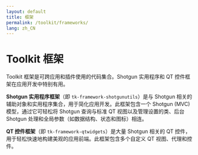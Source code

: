 ```yaml
---
layout: default
title: 框架
permalink: /toolkit/frameworks/
lang: zh_CN
---
```


# Toolkit 框架

Toolkit 框架是可跨应用和插件使用的代码集合。Shotgun 实用程序和 QT 控件框架在应用开发中特别有用。

**Shotgun 实用程序框架**（即 `tk-framework-shotgunutils`）是与 Shotgun 相关的辅助对象和实用程序集合，用于简化应用开发。此框架包含一个 Shotgun (MVC) 模型，通过它可轻松将 Shotgun 查询与标准 QT 视图以及管理设置的类、后台 Shotgun 处理和全局参数（如数据结构、状态和图标）相连。

**QT 控件框架**（即 `tk-framework-qtwidgets`）是大量 Shotgun 相关的 QT 控件，用于轻松快速地构建美观的应用前端。此框架包含多个自定义 QT 视图、代理和控件。

